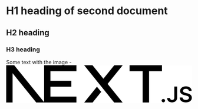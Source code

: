 # H1 heading of second document

## H2 heading 

### H3 heading 

Some text with the image - ![alt text](../next.svg)
